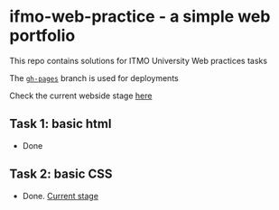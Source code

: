 # ifmo-web-practice - a simple web portfolio 

This repo contains solutions for ITMO University Web practices tasks

The [`gh-pages`](https://github.com/shchuko/ifmo-web-practice/tree/gh-pages) branch is used for deployments

Check the current webside stage [here](https://shchuko.github.io/ifmo-web-practice/)

## Task 1: basic html

- Done

## Task 2: basic CSS

- Done. [Current stage](https://shchuko.github.io/ifmo-web-practice/)
